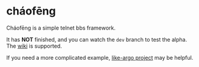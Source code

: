cháofēng
================

Cháofēng is a simple telnet bbs framework.

It has **NOT** finished, and you can watch the `dev` branch to test the
alpha. The [wiki](https://github.com/LTaoist/chaofeng/wiki) is supported.

If you need a more complicated example, 
[like-argo project](https://github.com/LTaoist/like-argo) may be helpful.
